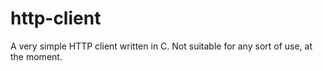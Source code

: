 # http-client
A very simple HTTP client written in C. Not suitable for any sort of use, at
the moment. 
